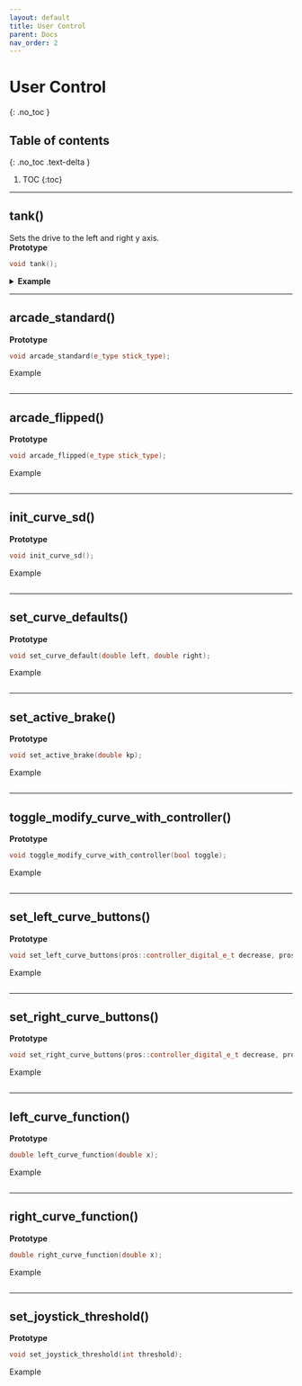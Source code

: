 ```yaml
---
layout: default
title: User Control
parent: Docs
nav_order: 2
---
```



# **User Control**
{: .no_toc }

## Table of contents
{: .no_toc .text-delta }

1. TOC
{:toc}


---


## tank()
Sets the drive to the left and right y axis.  
**Prototype**
```cpp
void tank();
```

<details closed> <summary> <b>Example</b> </summary> <br>

Code Snippet:
```cpp
// Chassis constructor
drive chassis (
  // Left Chassis Ports (negative port will reverse it!)
  {-11, -5, -7}

  // Right Chassis Ports (negative port will reverse it!)
  ,{3, 2, 17}

  // IMU Port
  ,18

  // Wheel Diameter (Remember, 4" wheels are actually 4.125!)
  ,3.25

  // Cartridge RPM
  ,600

  // External Gear Ratio 
  ,1.66666666667
);

void opcontrol() {
  while (true) {
    chassis.tank();
    
    pros::delay(ez::util::DELAY_TIME);
  }
}
```

</details>


---


## arcade_standard()
**Prototype**
```cpp
void arcade_standard(e_type stick_type);
```

Example 
```cpp

```


---


## arcade_flipped()
**Prototype**
```cpp
void arcade_flipped(e_type stick_type);
```

Example 
```cpp

```


---


## init_curve_sd()
**Prototype**
```cpp
void init_curve_sd();
```

Example 
```cpp

```


---


## set_curve_defaults()
**Prototype**
```cpp
void set_curve_default(double left, double right);
```

Example 
```cpp

```


---


## set_active_brake()
**Prototype**
```cpp
void set_active_brake(double kp);
```

Example 
```cpp

```


---


## toggle_modify_curve_with_controller()
**Prototype**
```cpp
void toggle_modify_curve_with_controller(bool toggle);
```

Example 
```cpp

```


---


## set_left_curve_buttons()
**Prototype**
```cpp
void set_left_curve_buttons(pros::controller_digital_e_t decrease, pros::controller_digital_e_t increase);
```

Example 
```cpp

```


---


## set_right_curve_buttons()
**Prototype**
```cpp
void set_right_curve_buttons(pros::controller_digital_e_t decrease, pros::controller_digital_e_t increase);
```

Example 
```cpp

```


---


## left_curve_function()
**Prototype**
```cpp
double left_curve_function(double x);
```

Example 
```cpp

```


---


## right_curve_function()
**Prototype**
```cpp
double right_curve_function(double x);
```

Example 
```cpp

```


---


## set_joystick_threshold()
**Prototype**
```cpp
void set_joystick_threshold(int threshold);
```

Example 
```cpp

```